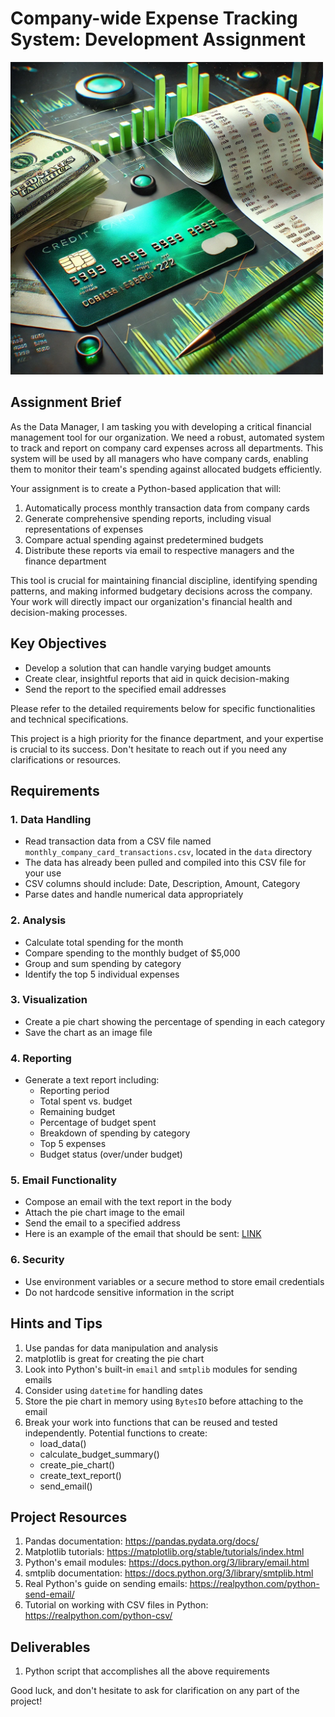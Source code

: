# Company-wide Expense Tracking System: Development Assignment

<img src="./assets/budget.webp" alt="Expense Tracking System Assignment" width="500">


## Assignment Brief
As the Data Manager, I am tasking you with developing a critical financial management tool for our organization. We need a robust, automated system to track and report on company card expenses across all departments. This system will be used by all managers who have company cards, enabling them to monitor their team's spending against allocated budgets efficiently.

Your assignment is to create a Python-based application that will:
1. Automatically process monthly transaction data from company cards
2. Generate comprehensive spending reports, including visual representations of expenses
3. Compare actual spending against predetermined budgets
4. Distribute these reports via email to respective managers and the finance department

This tool is crucial for maintaining financial discipline, identifying spending patterns, and making informed budgetary decisions across the company. Your work will directly impact our organization's financial health and decision-making processes.

## Key Objectives
- Develop a solution that can handle varying budget amounts
- Create clear, insightful reports that aid in quick decision-making
- Send the report to the specified email addresses

Please refer to the detailed requirements below for specific functionalities and technical specifications.

This project is a high priority for the finance department, and your expertise is crucial to its success. Don't hesitate to reach out if you need any clarifications or resources.

## Requirements

### 1. Data Handling
- Read transaction data from a CSV file named `monthly_company_card_transactions.csv`, located in the `data` directory
- The data has already been pulled and compiled into this CSV file for your use
- CSV columns should include: Date, Description, Amount, Category
- Parse dates and handle numerical data appropriately

### 2. Analysis
- Calculate total spending for the month
- Compare spending to the monthly budget of $5,000
- Group and sum spending by category
- Identify the top 5 individual expenses

### 3. Visualization
- Create a pie chart showing the percentage of spending in each category
- Save the chart as an image file

### 4. Reporting
- Generate a text report including:
  - Reporting period
  - Total spent vs. budget
  - Remaining budget
  - Percentage of budget spent
  - Breakdown of spending by category
  - Top 5 expenses
  - Budget status (over/under budget)

### 5. Email Functionality
- Compose an email with the text report in the body
- Attach the pie chart image to the email
- Send the email to a specified address
- Here is an example of the email that should be sent: [LINK](https://docs.google.com/document/d/1zUhVct8X1a50geiWzHcbE8OeHhVtSKvN2PFU_VcUkhI/edit?usp=sharing)

### 6. Security
- Use environment variables or a secure method to store email credentials
- Do not hardcode sensitive information in the script

## Hints and Tips
1. Use pandas for data manipulation and analysis
2. matplotlib is great for creating the pie chart
3. Look into Python's built-in `email` and `smtplib` modules for sending emails
4. Consider using `datetime` for handling dates
5. Store the pie chart in memory using `BytesIO` before attaching to the email
6. Break your work into functions that can be reused and tested independently. Potential functions to create:
    - load_data()
    - calculate_budget_summary()
    - create_pie_chart()
    - create_text_report()
    - send_email()
    
## Project Resources
1. Pandas documentation: https://pandas.pydata.org/docs/
2. Matplotlib tutorials: https://matplotlib.org/stable/tutorials/index.html
3. Python's email modules: https://docs.python.org/3/library/email.html
4. smtplib documentation: https://docs.python.org/3/library/smtplib.html
5. Real Python's guide on sending emails: https://realpython.com/python-send-email/
6. Tutorial on working with CSV files in Python: https://realpython.com/python-csv/


## Deliverables
1. Python script that accomplishes all the above requirements

Good luck, and don't hesitate to ask for clarification on any part of the project!
